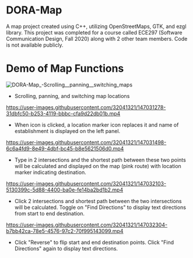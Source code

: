 # DORA-Map
A map project created using C++,  utilizing OpenStreetMaps, GTK, and ezgl library. This project was completed for a course called ECE297 (Software Communication Design, Fall 2020) along with 2 other team members. Code is not available publicly.


# Demo of Map Functions
![DORA-Map_-_Scrolling__panning__switching_maps_](https://user-images.githubusercontent.com/32041321/147031118-e49c051b-0d8c-4005-ab75-15ea27bff8a3.gif)
- Scrolling, panning, and switching map locations


https://user-images.githubusercontent.com/32041321/147031278-31dbfc50-b253-4119-bbbc-cfa9d22db01b.mp4
- When icon is clicked, a location marker icon replaces it and name of establishment is displayed on the left panel.


https://user-images.githubusercontent.com/32041321/147031498-6c6a4fd9-8e49-4dbf-bc45-b8e5621506d0.mp4
- Type in 2 intersections and the shortest path between these two points will be calculated and displayed on the map (pink route) with location marker indicating destination.


https://user-images.githubusercontent.com/32041321/147032103-5130399c-5d88-4400-ba0e-fe14ba2bd1b2.mp4
- Click 2 intersections and shortest path between the two intersections will be calculated. Toggle on "Find Directions" to display text directions from start to end destination.


https://user-images.githubusercontent.com/32041321/147032304-b7bb42ca-78e5-4576-97c2-70f995143099.mp4
- Click "Reverse" to flip start and end destination points. Click "Find Directions" again to display text directions.
